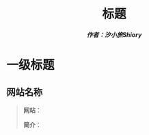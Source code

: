 <center><h1>标题</h1></center>

<center><h5>作者：汐小旅Shiory</h5></center>



# 一级标题

## 网站名称

> **网站**：
>
> **简介**：